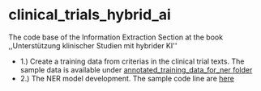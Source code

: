 # clinical_trials_hybrid_ai
The code base of the Information Extraction Section at the book ,,Unterstützung klinischer Studien mit hybrider KI''


* 1.) Create a training data from criterias in the clinical trial texts.
The sample data is available under [annotated_training_data_for_ner folder](https://github.com/sefeoglu/clinical_trials_hybrid_ai/tree/master/annotated_training_data_for_ner)
* 2.) The NER model development.
The sample code line are [here](https://github.com/sefeoglu/clinical_trials_hybrid_ai/blob/master/demo_NER_model/NER%20model%20demo.md)
